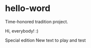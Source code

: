 # hello-word 

Time-honored tradition project.

Hi, everybody! :) 

Special edition
New text to play and test


